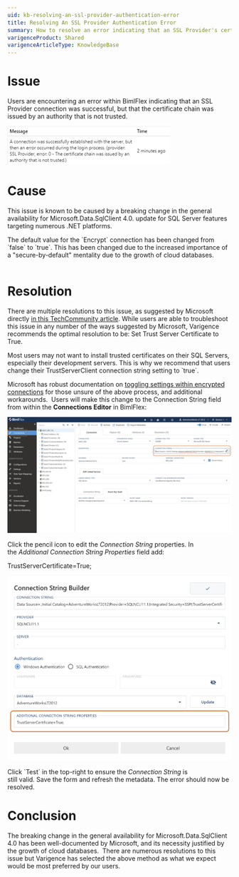 ```yaml
---
uid: kb-resolving-an-ssl-provider-authentication-error
title: Resolving An SSL Provider Authentication Error
summary: How to resolve an error indicating that an SSL Provider's certificate chain was provided by an authority that is not trusted.
varigenceProduct: Shared
varigenceArticleType: KnowledgeBase
---
```

# Issue

Users are encountering an error within BimlFlex indicating that an SSL Provider connection was successful, but that the certificate chain was issued by an authority that is not trusted. 

![Resolving An SSL Provider Authentication Error Message](../../static/img/kb-resolving-an-ssl-provider-authentication-error-img1.png "Resolving An SSL Provider Authentication Error Message") 

# Cause

This issue is known to be caused by a breaking change in the general availability for Microsoft.Data.SqlClient 4.0. update for SQL Server features targeting numerous .NET platforms.

The default value for the \`Encrypt\` connection has been changed from \`false\` to \`true\`. This has been changed due to the increased importance of a "secure-by-default" mentality due to the growth of cloud databases.   
 

# Resolution 

There are multiple resolutions to this issue, as suggested by Microsoft directly [in this TechCommunity article](https://techcommunity.microsoft.com/t5/sql-server-blog/released-general-availability-of-microsoft-data-sqlclient-4-0/ba-p/2983346). While users are able to troubleshoot this issue in any number of the ways suggested by Microsoft, Varigence recommends the optimal resolution to be: Set Trust Server Certificate to True.  
  
Most users may not want to install trusted certificates on their SQL Servers, especially their development servers. This is why we recommend that users change their TrustServerClient connection string setting to \`true\`.  
  
Microsoft has robust documentation on [toggling settings within encrypted connections](https://docs.microsoft.com/en-us/sql/database-engine/configure-windows/enable-encrypted-connections-to-the-database-engine?view=sql-server-ver15) for those unsure of the above process, and additional workarounds.  Users will make this change to the Connection String field from within the **Connections Editor** in BimlFlex: 

  
![Connections Editor](../../static/img/kb-resolving-an-ssl-provider-authentication-error-img2.png "Connections Editor")  
  
Click the pencil icon to edit the _Connection String_ properties. In the _Additional Connection String Properties_ field add:   
  
TrustServerCertificate=True;  
  
![Additional Connection String Properties](../../static/img/kb-resolving-an-ssl-provider-authentication-error-img3.png "Additional Connection String Properties")  
  
Click \`Test\` in the top-right to ensure the _Connection String_ is still valid. Save the form and refresh the metadata. The error should now be resolved. 

# Conclusion

The breaking change in the general availability for Microsoft.Data.SqlClient 4.0 has been well-documented by Microsoft, and its necessity justified by the growth of cloud databases.  There are numerous resolutions to this issue but Varigence has selected the above method as what we expect would be most preferred by our users.